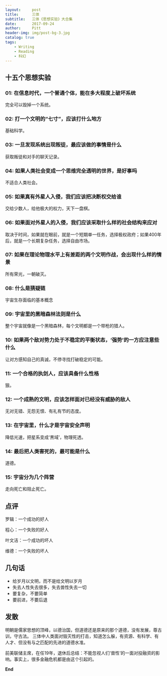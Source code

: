 ```yaml
---
layout:     post
title:      三体
subtitle:   三体《思想实验》大合集
date:       2017-09-24
author:     Pitt
header-img: img/post-bg-3.jpg
catalog: true
tags:
    - Writing
    - Reading
    - 科幻
---
```


## 十五个思想实验


### 01: 在信息时代，一个普通个体，能在多大程度上破坏系统

完全可以毁掉一个系统。


### 02: 打一个文明的“七寸”，应该打什么地方

基础科学。


### 03: 一旦发现系统出现叛徒，最应该做的事情是什么

获取叛徒和对手的聊天记录。


### 04: 如果人类社会变成一个思维完全透明的世界，是好事吗

不适合人类社会。


### 05: 如果真有外星人入侵，我们应该把决断权交给谁

交给少数人，给他极大的权力，天下一盘棋。


### 06: 如果面对外星人的入侵，我们应该采取什么样的社会结构来应对

取决于时间，如果就在眼前，就是一个短期单一任务，选择极权政府；如果400年后，就是一个长期复杂任务，选择自由市场。


### 07: 如果在理论物理水平上有差距的两个文明作战，会出现什么样的情景

所有荣光，一朝破灭。


### 08: 什么是猜疑链

宇宙生存面临的基本概念


### 09: 宇宙里的黑暗森林法则是什么

整个宇宙就像是一个黑暗森林，每个文明都是一个带枪的猎人。


### 10: 如果两个敌对势力处于不稳定的平衡状态，‘强势’的一方应注意些什么

让对方感知自己的真诚，不停寻找打破稳定的可能。


### 11: 一个合格的执剑人，应该具备什么性格

狠。


### 12: 一个成熟的文明，应该怎样面对已经没有威胁的敌人

无对无错、无怨无恨、有礼有节的态度。


### 13: 在宇宙里，什么才是宇宙安全声明

降低光速，把星系变成‘黒域’，物理死透。


### 14: 最后把人类害死的，最可能是什么

道德。


### 15: 宇宙分为几个阵营

走向死亡和阻止死亡。




## 点评

罗辑：一个成功的好人

程心：一个失败的好人

叶文洁：一个成功的坏人

维德：一个失败的坏人



## 几句话

* 给岁月以文明，而不是给文明以岁月
* 失去人性失去很多，失去兽性失去一切
* 要复杂，不要简单
* 要前进，不要后退


## 发散

明朝是儒家思想的顶峰，以德治国，但道德还是原来的那个道德，没有发展，尊古训，守古法。
三体中人类面对毁灭性的打击，知道怎么躲，有资源、有科学、有人才、但没有与之匹配的先进的道德水准。

前美联储主席，在任19年，退休后总结：不能忽视人们‘兽性’的一面对投融资的影响。事实上，很多金融危机都是由这个引起的。


**End**
